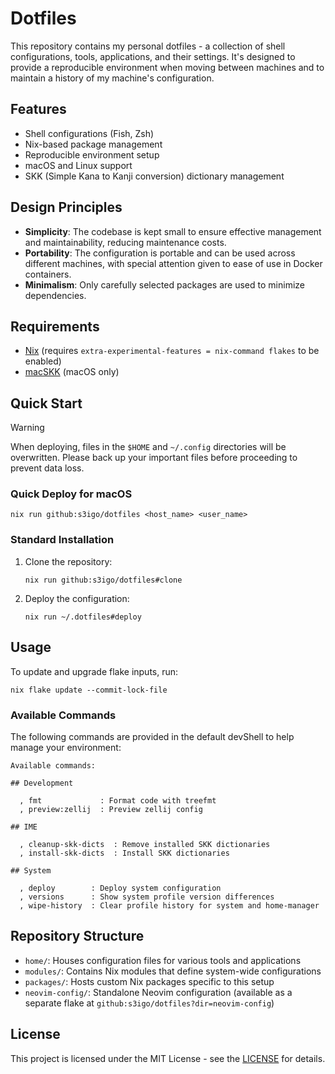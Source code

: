 # Dotfiles

This repository contains my personal dotfiles - a collection of shell configurations, tools, applications, and their settings. It's designed to provide a reproducible environment when moving between machines and to maintain a history of my machine's configuration.

## Features

- Shell configurations (Fish, Zsh)
- Nix-based package management
- Reproducible environment setup
- macOS and Linux support
- SKK (Simple Kana to Kanji conversion) dictionary management

## Design Principles

- **Simplicity**: The codebase is kept small to ensure effective management and maintainability, reducing maintenance costs.
- **Portability**: The configuration is portable and can be used across different machines, with special attention given to ease of use in Docker containers.
- **Minimalism**: Only carefully selected packages are used to minimize dependencies.

## Requirements

- [Nix](https://nixos.org) (requires `extra-experimental-features = nix-command flakes` to be enabled)
- [macSKK](https://github.com/mtgto/macSKK) (macOS only)

## Quick Start

> [!Warning]
> When deploying, files in the `$HOME` and `~/.config` directories will be overwritten. Please back up your important files before proceeding to prevent data loss.

### Quick Deploy for macOS

```shell
nix run github:s3igo/dotfiles <host_name> <user_name>
```

### Standard Installation

1. Clone the repository:
   ```shell
   nix run github:s3igo/dotfiles#clone
   ```

2. Deploy the configuration:
   ```shell
   nix run ~/.dotfiles#deploy
   ```

## Usage

To update and upgrade flake inputs, run:

```shell
nix flake update --commit-lock-file
```

### Available Commands

The following commands are provided in the default devShell to help manage your environment:

```
Available commands:

## Development

  , fmt             : Format code with treefmt
  , preview:zellij  : Preview zellij config

## IME

  , cleanup-skk-dicts  : Remove installed SKK dictionaries
  , install-skk-dicts  : Install SKK dictionaries

## System

  , deploy        : Deploy system configuration
  , versions      : Show system profile version differences
  , wipe-history  : Clear profile history for system and home-manager
```

## Repository Structure

- `home/`: Houses configuration files for various tools and applications
- `modules/`: Contains Nix modules that define system-wide configurations
- `packages/`: Hosts custom Nix packages specific to this setup
- `neovim-config/`: Standalone Neovim configuration (available as a separate flake at `github:s3igo/dotfiles?dir=neovim-config`)

## License

This project is licensed under the MIT License - see the [LICENSE](LICENSE) for details.
